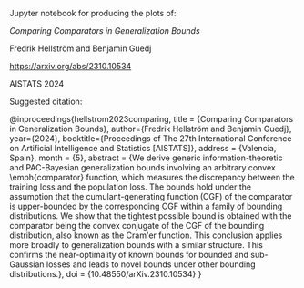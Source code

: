 Jupyter notebook for producing the plots of:

*Comparing Comparators in Generalization Bounds*

Fredrik Hellström and Benjamin Guedj

https://arxiv.org/abs/2310.10534

AISTATS 2024


Suggested citation:

@inproceedings{hellstrom2023comparing,
title = {Comparing Comparators in Generalization Bounds},
author={Fredrik Hellström and Benjamin Guedj},
year={2024},
booktitle={Proceedings of The 27th International Conference on Artificial Intelligence and Statistics [AISTATS]},
address = {Valencia, Spain},
month = {5},
abstract = {We derive generic information-theoretic and PAC-Bayesian generalization bounds involving an arbitrary convex \emph{comparator} function, which measures the discrepancy between the training loss and the population loss. The bounds hold under the assumption that the cumulant-generating function (CGF) of the comparator is upper-bounded by the corresponding CGF within a family of bounding distributions. We show that the tightest possible bound is obtained with the comparator being the convex conjugate of the CGF of the bounding distribution, also known as the Cram\'er function. This conclusion applies more broadly to generalization bounds with a similar structure. This confirms the near-optimality of known bounds for bounded and sub-Gaussian losses and leads to novel bounds under other bounding distributions.},
doi = {10.48550/arXiv.2310.10534}
}
